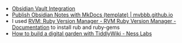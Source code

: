 ---
---

- [Obsidian Vault Integration](https://quartz.jzhao.xyz/notes/obsidian/)
- [Publish Obsidian Notes with MkDocs (template) | mvbbb.github.io](https://mvbbb.github.io/)
- I used [RVM: Ruby Version Manager - RVM Ruby Version Manager - Documentation](https://rvm.io/) to install rub and ruby-gems
- [How to build a digital garden with TiddlyWiki - Ness Labs](https://nesslabs.com/digital-garden-tiddlywiki)
